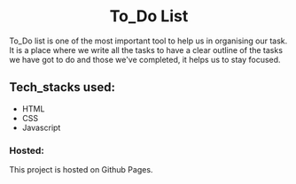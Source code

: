 <h1 align="center">To_Do List</h1>

To_Do list is one of the most important tool to help us in organising our task. It is a place where we write all the tasks to have a clear outline of the tasks we have got to do and those we've completed, it helps us to stay focused.

 ## Tech_stacks used:
 
 - HTML
 - CSS
 - Javascript


### Hosted:

This project is hosted on Github Pages.



